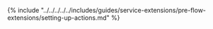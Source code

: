 {% include "../../../../../includes/guides/service-extensions/pre-flow-extensions/setting-up-actions.md" %}